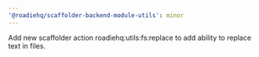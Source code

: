```yaml
---
'@roadiehq/scaffolder-backend-module-utils': minor
---
```


Add new scaffolder action roadiehq:utils:fs:replace to add ability to replace text in files.
